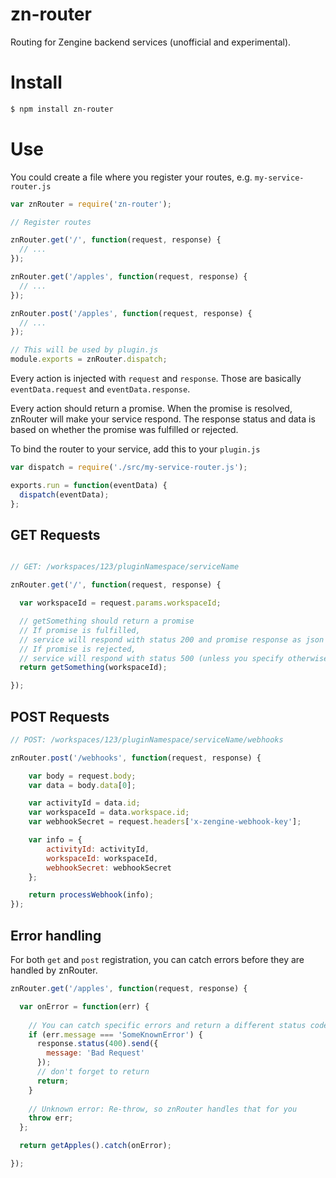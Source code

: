 # zn-router

Routing for Zengine backend services (unofficial and experimental).

# Install

```sh
$ npm install zn-router
```

# Use

You could create a file where you register your routes, e.g. `my-service-router.js`

```js
var znRouter = require('zn-router');

// Register routes

znRouter.get('/', function(request, response) {
  // ...
});

znRouter.get('/apples', function(request, response) {
  // ...
});

znRouter.post('/apples', function(request, response) {
  // ...
});

// This will be used by plugin.js
module.exports = znRouter.dispatch;
```

Every action is injected with `request` and `response`. Those are basically `eventData.request` and `eventData.response`.

Every action should return a promise. When the promise is resolved, znRouter will make your service respond. The response status and data is based on whether the promise was fulfilled or rejected.


To bind the router to your service, add this to your `plugin.js`

```js
var dispatch = require('./src/my-service-router.js');

exports.run = function(eventData) {
  dispatch(eventData);
};
```

## GET Requests

```js

// GET: /workspaces/123/pluginNamespace/serviceName

znRouter.get('/', function(request, response) {

  var workspaceId = request.params.workspaceId;

  // getSomething should return a promise
  // If promise is fulfilled,
  // service will respond with status 200 and promise response as json response
  // If promise is rejected,
  // service will respond with status 500 (unless you specify otherwise – see below)
  return getSomething(workspaceId);

});
```

## POST Requests

```js
// POST: /workspaces/123/pluginNamespace/serviceName/webhooks

znRouter.post('/webhooks', function(request, response) {

	var body = request.body;
	var data = body.data[0];

	var activityId = data.id;
	var workspaceId = data.workspace.id;
	var webhookSecret = request.headers['x-zengine-webhook-key'];

	var info = {
		activityId: activityId,
		workspaceId: workspaceId,
		webhookSecret: webhookSecret
	};

	return processWebhook(info);
});

```

## Error handling

For both `get` and `post` registration, you can catch errors before they are handled by znRouter.

```js
znRouter.get('/apples', function(request, response) {

  var onError = function(err) {
  
    // You can catch specific errors and return a different status code and response
    if (err.message === 'SomeKnownError') {
      response.status(400).send({
        message: 'Bad Request'
      });
      // don't forget to return
      return;
    }
    
    // Unknown error: Re-throw, so znRouter handles that for you
    throw err;
  };

  return getApples().catch(onError);

});
```
